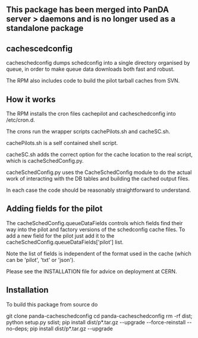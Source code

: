 This package has been merged into PanDA server > daemons and is no longer used as a standalone package
------------------------------------------------------------------------------------------------------


cachescedconfig
---------------

cacheschedconfig dumps schedconfig into a single directory organised
by queue, in order to make queue data downloads both fast and robust.

The RPM also includes code to build the pilot tarball caches from SVN.


How it works
------------

The RPM installs the cron files cachepilot and cacheschedconfig into /etc/cron.d.

The crons run the wrapper scripts cachePilots.sh and cacheSC.sh.

cachePilots.sh is a self contained shell script.

cacheSC.sh adds the correct option for the cache location to the real script,
which is cacheSchedConfig.py.

cacheSchedConfig.py uses the CacheSchedConfig module to do the actual work of
interacting with the DB tables and building the cached output files.

In each case the code should be reasonably straightforward to understand.


Adding fields for the pilot
---------------------------

The cacheSchedConfig.queueDataFields controls which fields find their way into
the pilot and factory versions of the schedconfig cache files. To add a new field
for the pilot just add it to the cacheSchedConfig.queueDataFields['pilot'] list.

Note the list of fields is independent of the format used in the cache (which can
be 'pilot', 'txt' or 'json').

Please see the INSTALLATION file for advice on deployment at CERN.


Installation
--------

To build this package from source do

git clone panda-cacheschedconfig
cd panda-cacheschedconfig
rm -rf dist; python setup.py sdist; pip install dist/p*.tar.gz --upgrade --force-reinstall --no-deps; pip install dist/p*.tar.gz --upgrade
